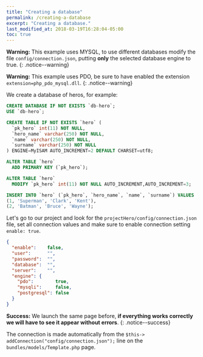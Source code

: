 ```yaml
---
title: "Creating a database"
permalink: /creating-a-database
excerpt: "Creating a database."
last_modified_at: 2018-03-19T16:28:04-05:00
toc: true
---
```


**Warning:** This example uses MYSQL, to use different databases modify the file `config/connection.json`, putting **only** the selected database engine to true.
{: .notice--warning}

**Warning:** This example uses PDO, be sure to have enabled the extension `extension=php_pdo_mysql.dll`.
{: .notice--warning}


We create a database of heros, for example:
```sql
CREATE DATABASE IF NOT EXISTS `db-hero`;
USE `db-hero`;

CREATE TABLE IF NOT EXISTS `hero` (
  `pk_hero` int(11) NOT NULL,
  `hero_name` varchar(250) NOT NULL,
  `name` varchar(250) NOT NULL,
  `surname` varchar(250) NOT NULL
) ENGINE=MyISAM AUTO_INCREMENT=2 DEFAULT CHARSET=utf8;

ALTER TABLE `hero`
  ADD PRIMARY KEY (`pk_hero`);

ALTER TABLE `hero`
  MODIFY `pk_hero` int(11) NOT NULL AUTO_INCREMENT,AUTO_INCREMENT=3;

INSERT INTO `hero` (`pk_hero`, `hero_name`, `name`, `surname`) VALUES
(1, 'Superman', 'Clark', 'Kent'),
(2, 'Batman', 'Bruce', 'Wayne');
```
Let's go to our project and look for the `projectHero/config/connection.json` file, set all connection values and make sure to enable connection setting `enable: true`.
```json
{
  "enable":    false,
  "user":      "",
  "password":  "",
  "database":  "",
  "server":    "",
  "engine": {
    "pdo":        true,
    "mysqli":     false,
    "postgresql": false
  }
}

```
**Success:** We launch the same page before, __if everything works correctly we will have to see it appear without errors__.
{: .notice--success}


The connection is made automatically from the `$this-> addConnection("config/connection.json");` line on the `bundles/models/Template.php` page.
